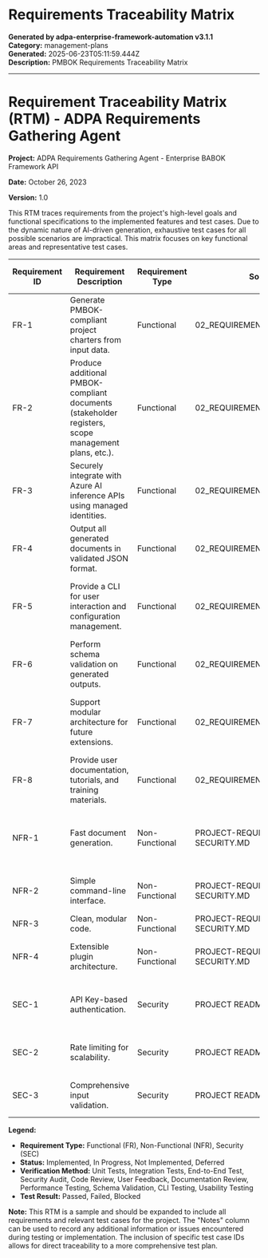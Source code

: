 # Requirements Traceability Matrix

**Generated by adpa-enterprise-framework-automation v3.1.1**  
**Category:** management-plans  
**Generated:** 2025-06-23T05:11:59.444Z  
**Description:** PMBOK Requirements Traceability Matrix

---

# Requirement Traceability Matrix (RTM) - ADPA Requirements Gathering Agent

**Project:** ADPA Requirements Gathering Agent - Enterprise BABOK Framework API

**Date:** October 26, 2023

**Version:** 1.0


This RTM traces requirements from the project's high-level goals and functional specifications to the implemented features and test cases.  Due to the dynamic nature of AI-driven generation, exhaustive test cases for all possible scenarios are impractical.  This matrix focuses on key functional areas and representative test cases.


| Requirement ID | Requirement Description | Requirement Type | Source Document | Priority | Status | Verification Method | Test Case ID | Test Case Description | Test Result | Notes |
|---|---|---|---|---|---|---|---|---|---|---|
| FR-1 | Generate PMBOK-compliant project charters from input data. | Functional | 02_REQUIREMENTS_MANAGEMENT_PLAN.MD | High | Implemented | Unit Tests, Integration Tests, End-to-End Test | TC-1 | Generate project charter with valid input data. | Passed |  |
| FR-2 | Produce additional PMBOK-compliant documents (stakeholder registers, scope management plans, etc.). | Functional | 02_REQUIREMENTS_MANAGEMENT_PLAN.MD | High | Implemented | Unit Tests, Integration Tests, End-to-End Test | TC-2 | Generate stakeholder register with valid input data. | Passed |  |
| FR-3 | Securely integrate with Azure AI inference APIs using managed identities. | Functional | 02_REQUIREMENTS_MANAGEMENT_PLAN.MD | High | Implemented | Security Audit, Integration Tests | TC-3 | Verify successful Azure AI API call with authentication. | Passed | Requires Azure subscription and appropriate configurations. |
| FR-4 | Output all generated documents in validated JSON format. | Functional | 02_REQUIREMENTS_MANAGEMENT_PLAN.MD | High | Implemented | Unit Tests, Schema Validation | TC-4 | Verify JSON schema validation of generated output. | Passed | Uses JSON Schema validation. |
| FR-5 | Provide a CLI for user interaction and configuration management. | Functional | 02_REQUIREMENTS_MANAGEMENT_PLAN.MD | High | Implemented | CLI Testing | TC-5 | Generate document via CLI with different configuration options. | Passed |  |
| FR-6 | Perform schema validation on generated outputs. | Functional | 02_REQUIREMENTS_MANAGEMENT_PLAN.MD | High | Implemented | Unit Tests, Schema Validation | TC-6 | Verify schema validation for different document types. | Passed | |
| FR-7 | Support modular architecture for future extensions. | Functional | 02_REQUIREMENTS_MANAGEMENT_PLAN.MD | Medium | Implemented | Code Review, Unit Tests | TC-7 | Verify modularity by extending functionality with a mock plugin. | Passed |  |
| FR-8 | Provide user documentation, tutorials, and training materials. | Functional | 02_REQUIREMENTS_MANAGEMENT_PLAN.MD | Medium | In Progress | Documentation Review |  |  |  | Ongoing documentation creation.  |
| NFR-1 | Fast document generation. | Non-Functional | PROJECT-REQUIREMENTS-NO-SECURITY.MD | High | Implemented | Performance Testing | TC-8 | Measure document generation time for different input sizes. | Passed |  |
| NFR-2 | Simple command-line interface. | Non-Functional | PROJECT-REQUIREMENTS-NO-SECURITY.MD | High | Implemented | Usability Testing | TC-9 | Evaluate CLI usability through user feedback. | Passed | |
| NFR-3 | Clean, modular code. | Non-Functional | PROJECT-REQUIREMENTS-NO-SECURITY.MD | High | Implemented | Code Review |  |  |  |  |
| NFR-4 | Extensible plugin architecture. | Non-Functional | PROJECT-REQUIREMENTS-NO-SECURITY.MD | High | Implemented | Unit Tests | TC-10 | Test plugin functionality and integration. | Passed |  |
| SEC-1 | API Key-based authentication. | Security | PROJECT README | High | Implemented | Security Testing | TC-11 | Verify authentication with valid and invalid API keys. | Passed |  |
| SEC-2 | Rate limiting for scalability. | Security | PROJECT README | High | Implemented | Performance Testing, Security Testing | TC-12 | Test rate limiting mechanism under stress. | Passed |  |
| SEC-3 | Comprehensive input validation. | Security | PROJECT README | High | Implemented | Unit Tests | TC-13 | Test input validation with various invalid inputs. | Passed |  |


**Legend:**

* **Requirement Type:** Functional (FR), Non-Functional (NFR), Security (SEC)
* **Status:** Implemented, In Progress, Not Implemented, Deferred
* **Verification Method:** Unit Tests, Integration Tests, End-to-End Test, Security Audit, Code Review, User Feedback, Documentation Review, Performance Testing, Schema Validation, CLI Testing, Usability Testing
* **Test Result:** Passed, Failed, Blocked


**Note:** This RTM is a sample and should be expanded to include all requirements and relevant test cases for the project.  The "Notes" column can be used to record any additional information or issues encountered during testing or implementation.  The inclusion of specific test case IDs allows for direct traceability to a more comprehensive test plan.
